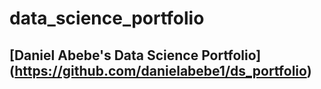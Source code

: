# data_science_portfolio
## [Daniel Abebe's Data Science Portfolio] (https://github.com/danielabebe1/ds_portfolio)
